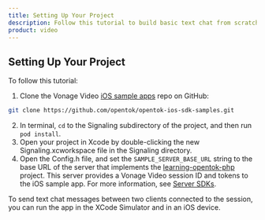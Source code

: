 ```yaml
---
title: Setting Up Your Project
description: Follow this tutorial to build basic text chat from scratch using the Vonage Video API. It is the quickest way to build a proof of concept for this functionality on the video platform. 
product: video
---
```


## Setting Up Your Project

To follow this tutorial:

1. Clone the Vonage Video [iOS sample apps](https://github.com/opentok/opentok-ios-sdk-samples) repo on GitHub:

```sh
git clone https://github.com/opentok/opentok-ios-sdk-samples.git
```

2. In terminal, `cd` to the Signaling subdirectory of the project, and then run `pod install`.
3. Open your project in Xcode by double-clicking the new Signaling.xcworkspace file in the Signaling directory.
4. Open the Config.h file, and set the `SAMPLE_SERVER_BASE_URL` string to the base URL of the server that implements the [learning-opentok-php](https://github.com/opentok/learning-opentok-php) project. This server provides a Vonage Video session ID and tokens to the iOS sample app. For more information, see [Server SDKs](/video/server-sdks/overview).

To send text chat messages between two clients connected to the session, you can run the app in the XCode Simulator and in an iOS device.
